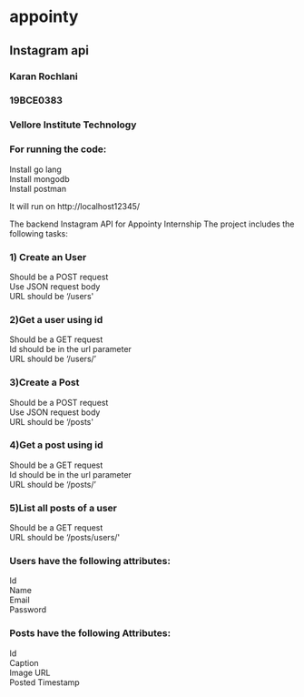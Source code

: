 # appointy
## Instagram api 

### Karan Rochlani
### 19BCE0383
### Vellore Institute Technology

### For running the code:   
Install go lang   
Install mongodb     
Install postman   

It will run on http://localhost12345/

The backend Instagram API for Appointy Internship
The project includes the following tasks:
### 1) Create an User   
Should be a POST request  
Use JSON request body  
URL should be ‘/users'    
### 2)Get a user using id  
Should be a GET request  
Id should be in the url parameter  
URL should be ‘/users/<id here>’    
### 3)Create a Post  
Should be a POST request  
Use JSON request body  
URL should be ‘/posts'    
### 4)Get a post using id  
Should be a GET request  
Id should be in the url parameter  
URL should be ‘/posts/<id here>’    
### 5)List all posts of a user   
Should be a GET request   
URL should be ‘/posts/users/<Id here>'      


### Users have the following attributes:   
Id   
Name   
Email   
Password    

### Posts have the following Attributes:    
Id     
Caption    
Image URL    
Posted Timestamp   

